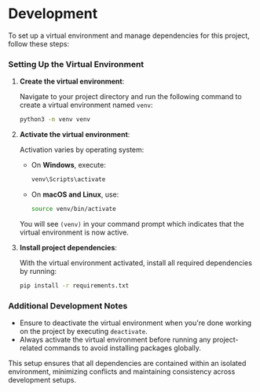 # Development

To set up a virtual environment and manage dependencies for this project, follow these steps:

### Setting Up the Virtual Environment

1. **Create the virtual environment**:
   
   Navigate to your project directory and run the following command to create a virtual environment named `venv`:

   ```bash
   python3 -m venv venv
   ```

2. **Activate the virtual environment**:
   
   Activation varies by operating system:

   - On **Windows**, execute:

     ```bash
     venv\Scripts\activate
     ```

   - On **macOS and Linux**, use:

     ```bash
     source venv/bin/activate
     ```

   You will see `(venv)` in your command prompt which indicates that the virtual environment is now active.

3. **Install project dependencies**:

   With the virtual environment activated, install all required dependencies by running:

   ```bash
   pip install -r requirements.txt
   ```

### Additional Development Notes

- Ensure to deactivate the virtual environment when you're done working on the project by executing `deactivate`.
- Always activate the virtual environment before running any project-related commands to avoid installing packages globally.

This setup ensures that all dependencies are contained within an isolated environment, minimizing conflicts and maintaining consistency across development setups.